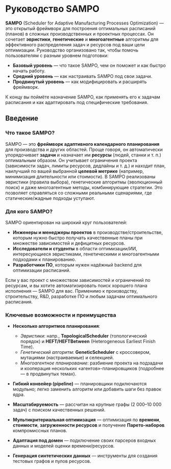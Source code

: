 # Руководство SAMPO

**SAMPO** (Scheduler for Adaptive Manufacturing Processes Optimization) — это открытый фреймворк для построения оптимальных расписаний (планов) в сложных производственных и проектных процессах. Он сочетает **эвристики**, **генетические** и **многоагентные** алгоритмы для эффективного распределения задач и ресурсов под ваши цели оптимизации. Руководство организовано так, чтобы помочь пользователям с разным уровнем подготовки:

* **Базовый уровень** — что такое SAMPO, чем он поможет и как быстро начать работу.
* **Средний уровень** — как настраивать SAMPO под свои задачи.
* **Продвинутый уровень** — как модифицировать и расширять фреймворк.

К концу вы поймёте назначение SAMPO, как применять его к задачам расписания и как адаптировать под специфические требования.

## Введение

### Что такое SAMPO?

SAMPO — это **фреймворк адаптивного календарного планирования** для производства и других областей. Проще говоря, он автоматически упорядочивает **задачи** и назначает им **ресурсы** (людей, станки и т. п.) оптимальным образом. Он учитывает ограничения проекта (зависимости задач, лимиты ресурсов, дедлайны и т. д.) и находит план, наилучший по вашей выбранной **целевой метрике** (например, минимизация длительности или стоимости). В SAMPO реализованы эвристики (правила выбора), генетические алгоритмы (эволюционный поиск) и даже многоагентные методы, комбинирующие стратегии. Это позволяет справляться со сложными реальными сценариями, где статические/жадные подходы уступают.

### Для кого SAMPO?

SAMPO ориентирован на широкий круг пользователей:

* **Инженеры и менеджеры проектов** в производстве/строительстве, которым нужно быстро получать качественные планы при множестве зависимостей и дефицитных ресурсов.
* **Исследователи и студенты** в области оптимизации/ИИ, интересующиеся эвристиками, генетическими и многоагентными подходами к планированию.
* **Разработчики ПО**, которым нужен надёжный backend для оптимизации расписаний.

Если у вас проект с множеством зависимостей и ограничений по ресурсам, и вы хотите автоматизировать поиск хорошего плана исполнения — SAMPO для вас. Применимо к производству, строительству, R\&D, разработке ПО и любым задачам оптимального расписания.

### Ключевые возможности и преимущества

* **Несколько алгоритмов планирования**:

  * *Эвристики*: напр., **TopologicalScheduler** (топологический порядок) и **HEFT/HEFTBetween** (Heterogeneous Earliest Finish Time).
  * *Генетический алгоритм*: **GeneticScheduler** с кроссовером, мутациями (настраиваемые) и селекцией.
  * *Многоагентное планирование*: разбиение проекта на подзадачи и кооперация нескольких «агентов»-планировщиков (подробнее — в продвинутых темах).

* **Гибкий конвейер (pipeline)** — планировщики подключаются модульно; легко заменить алгоритм или добавить шаги без правок ядра.

* **Масштабируемость** — рассчитан на крупные графы (2 000–10 000 задач) с поиском качественных решений.

* **Мультикритериальная оптимизация** — оптимизация по **времени**, **стоимости**, **загруженности ресурсов** и получение **Парето-наборов** компромиссных планов.

* **Адаптация под домен** — подключение своих парсеров входных данных и моделей оценки времени/ресурсов.

* **Генерация синтетических данных** — инструменты для создания тестовых графов и пулов ресурсов.
